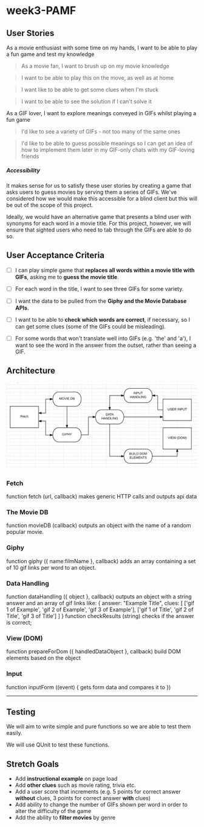 # week3-PAMF

## User Stories

As a movie enthusiast with some time on my hands, I want to be able to play a fun game and test my knowledge
> As a movie fan, I want to brush up on my movie knowledge

> I want to be able to play this on the move, as well as at home

> I want like to be able to get some clues when I'm stuck

> I want to be able to see the solution if I can't solve it


As a GIF lover, I want to explore meanings conveyed in GIFs whilst playing a fun game

> I'd like to see a variety of GIFs - not too many of the same ones

> I'd like to be able to guess possible meanings so I can get an idea of how to implement them later in my GIF-only chats with my GIF-loving friends

##### Accessibility

It makes sense for us to satisfy these user stories by creating a game that asks users to guess movies by serving them a series of GIFs. We've considered how we would make this accessible for a blind client but this will be out of the scope of this project.

Ideally, we would have an alternative game that presents a blind user with synonyms for each word in a movie title. For this project, however, we will ensure that sighted users who need to tab through the GIFs are able to do so.

## User Acceptance Criteria

- [ ] I can play simple game that **replaces all words within a movie title with GIFs**, asking me to **guess the movie title**.

- [ ] For each word in the title, I want to see three GIFs for some variety.

- [ ] I want the data to be pulled from the **Giphy and the Movie Database APIs**.

- [ ] I want to be able to **check which words are correct**, if necessary, so I can get some clues (some of the GIFs could be misleading).

- [ ] For some words that won't translate well into GIFs (e.g. 'the' and 'a'), I want to see the word in the answer from the outset, rather than seeing a GIF.

## Architecture

![App architecture flow chart](assets/images/FlowChart.png)

### Fetch

function fetch (url, callback) makes generic HTTP calls and outputs api data

### The Movie DB

function movieDB (callback) outputs an object with the name of a random popular movie.

### Giphy

function giphy ({ name:filmName }, callback) adds an array containing a set of 10 gif links per word to an object.

### Data Handling

function dataHandling ({ object }, callback) outputs an object with a string answer and an array of gif links like:
  {
    answer: "Example Title",
    clues: [
            ['gif 1 of Example', 'gif 2 of Example', 'gif 3 of Example'],
            ['gif 1 of Title', 'gif 2 of Title', 'gif 3 of Title']
           ]
  }
function checkResults (string) checks if the answer is correct;

### View (DOM)

function prepareForDom ({ handledDataObject }, callback) build DOM elements based on the object

### Input

function inputForm ((event) {
  gets form data and compares it to
  })

---

## Testing

We will aim to write simple and pure functions so we are able to test them easily.

We will use QUnit to test these functions.

## Stretch Goals

* Add **instructional example** on page load
* Add **other clues** such as movie rating, trivia etc.
* Add a user score that increments (e.g. 5 points for correct answer **without** clues, 3 points for correct answer **with** clues)
* Add ability to change the number of GIFs shown per word in order to alter the difficulty of the game
* Add the ability to **filter movies** by genre

